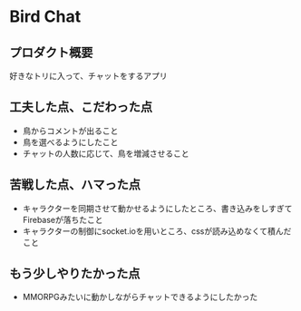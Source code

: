 # Bird Chat

## プロダクト概要
好きなトリに入って、チャットをするアプリ

## 工夫した点、こだわった点
- 鳥からコメントが出ること
- 鳥を選べるようにしたこと
- チャットの人数に応じて、鳥を増減させること

## 苦戦した点、ハマった点
- キャラクターを同期させて動かせるようにしたところ、書き込みをしすぎてFirebaseが落ちたこと
- キャラクターの制御にsocket.ioを用いところ、cssが読み込めなくて積んだこと

## もう少しやりたかった点
- MMORPGみたいに動かしながらチャットできるようにしたかった